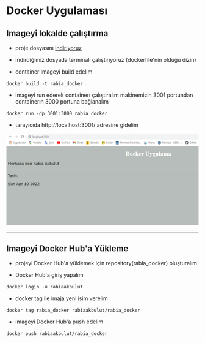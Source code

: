 # Docker Uygulaması


## Imageyi lokalde çalıştırma
+ proje dosyasını [indiriyoruz](https://github.com/Rabiaakbulut/docker-uygulama)

+ indirdiğimiz dosyada terminali çalıştırıyoruz (dockerfile'nin olduğu dizin)

+ container imageyi build edelim
```
docker build -t rabia_docker .
```

+ imageyi run ederek containerı çalıştıralım
makinemizin 3001 portundan containerın 3000 portuna bağlanalım
```
docker run -dp 3001:3000 rabia_docker
```

+ tarayıcıda http://localhost:3001/ adresine gidelim

![lokalhost resmi](/lokalhost.png)
***

## Imageyi Docker Hub'a Yükleme

+ projeyi Docker Hub'a yüklemek için repository(rabia_docker) oluşturalım

+ Docker Hub'a giriş yapalım
```
docker login -u rabiaakbulut
```

+ docker tag ile imaja yeni isim verelim
```
docker tag rabia_docker rabiaakbulut/rabia_docker
```

+ imageyi Docker Hub'a push edelim
```
docker push rabiaakbulut/rabia_docker
```
